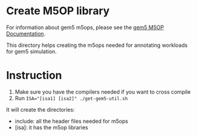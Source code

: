 # Create M5OP library
For information about gem5 m5ops, please see the [gem5 M5OP Documentation](https://www.gem5.org/documentation/general_docs/m5ops/).

This directory helps creating the m5ops needed for annotating workloads for gem5 simulation.


# Instruction
1. Make sure you have the compilers needed if you want to cross compile
2. Run `ISA="[isa1] [isa2]" ./get-gem5-util.sh`

It will create the directories:
- include: all the header files needed for m5ops
- [isa]: it has the m5op libraries
